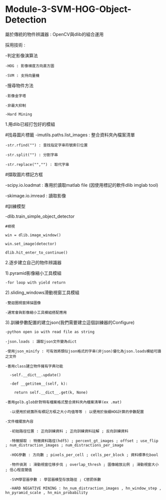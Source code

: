 # Module-3-SVM-HOG-Object-Detection

屬於傳統的物件辨識器 : OpenCV與dlib的組合運用

採用技術 : 

  -判定影像演算法
  
    -HOG : 影像梯度方向直方圖

    -SVM : 支持向量機

  -搜尋物件方法
    
    -影像金字塔
    
    -非最大抑制
    
    -Hard Mining


1.用dlib已經打包好的模組

  #找尋圖片標籤
  -imutils.paths.list_images : 整合資料夾內檔案清單
  
    -str.rfind("") : 查找指定字串符號索引位置
    
    -str.split("") : 分割字串
    
    -str.replace("","") : 取代字串
  
  #擷取圖片標記方框
  
  -scipy.io.loadmat : 專用於讀取matlab file (因使用標記的軟件dlib imglab tool)
  
  -skimage.io.imread : 讀取影像 
    
  
  #訓練模型

  -dlib.train_simple_object_detector
    
    #檢視
    
    win = dlib.image_window()
    
    win.set_image(detector)
    
    dlib.hit_enter_to_continue()




2.逐步建立自己的物件辨識器

  1).pyramid影像縮小工具模組
    
    -for loop with yield return

  
  2).sliding_windows滑動視窗工具模組
  
    -雙迴圈視窗掃描圖像
    
    -通常會與影像縮小工具模組搭配應用
  
  
  3).訓練參數配置的建立json(我們需要建立這個訓練器的Configure)
    
    -python open io with read file as string
    
    -json.loads : 讀取json文件變為dict
    
    -使用json_minify : 可有效將類似json格式的字串(非json)優化為json.loads模組可讀之文件
    
    -善用class建立物件擁有字典功能
      
      -self.__dict__.update()
      
      -def __getitem__(self, k):
        
        return self.__dict__.get(k, None)
        
    -善用golb.glob針對特有檔案格式整合資料夾內檔案清單(ex .mat)
      
      -以便用於統籌所有標記方框之大小均值等等 : 以便用於後續HOG計算的參數配置
        
    -文件檔擺放內容
    
      -初始路徑位置 : 正向訓練資料 ; 正向訓練資料註解 ; 反向訓練資料
      
      -特徵擷取 : 特徵資料路徑(hdf5) ; percent_gt_images ; offset ; use_flip ; num_distraction_images ; num_distractions_per_image
      
      -HOG參數 : 方向數 ; pixels_per_cell ; cells_per_block ; 資料標準化bool
      
      -物件偵測 : 滑動視窗位移步伐 ; overlap_thresh ; 圖像縮放比例 ; 滑動視窗大小 ; 信心程度閾值
      
      -SVM學習器參數 : 學習器模型存放路徑 ; C懲罰係數
      
      -HARD NEGATIVE MINING : hn_num_distraction_images , hn_window_step , hn_pyramid_scale , hn_min_probability
      
      
    
























